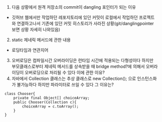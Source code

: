 1. 다음 상황에서 원격 저장소의 commit이 dangling 포인터가 되는 이유
  -   깃허브 웹에서만 작업하던 레포지토리에 있던 커밋이 로컬에서 작업하던 프로젝트와 연결하고나서 기존에 있던 커밋 히스토리가 사라진 상황(git/danglingpointer 보면 상황 자세히 나와있음)
2. static 제네릭 메서드에 관한 내용
  -   로딩타임과 연관지어
3. 오버로딩은 컴파일시간 오버라이딩은 런타임 시간에 적용되는 다형성이다 하지만 부모클래스로부터 제네릭 메서드를 상속받을 때 bridge method?에 의해서 오버라이딩이 오버로딩으로 처리될 수 있다 이에 관한 이유?
4. 자바에서 Collection 클래스는 추상 클래스로 new Collection(); 으로 인스턴스화가 불가능하다 하지만 파라미터로 쓰일 수 있다 그 이유는?
```
class Chooser{
    private final Object[] choiceArray;
    public Chooser(Collection c){
        choiceArray = c.toArray();
    }
}
```
